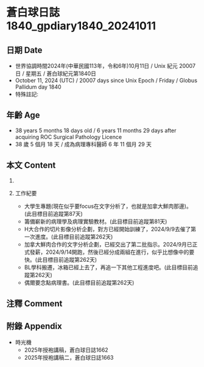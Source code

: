 [_metadata_:encoding]: - "utf-8"
[_metadata_:language]: - "zh-Hant-TW"
[_metadata_:fileformat]: - "markdown"
[_metadata_:MIME_type]: - "text/plain"
[_metadata_:markdown_version]: - "commonmark version 0.30"
[_metadata_:markdown_spec]: - "https://spec.commonmark.org/0.30/"

# 蒼白球日誌1840_gpdiary1840_20241011 #

## 日期 Date ##

* 世界協調時間2024年(中華民國113年，令和6年)10月11日 / Unix 紀元 20007 日 / 星期五 / 蒼白球紀元第1840日
* October 11, 2024 (UTC) / 20007 days since Unix Epoch / Friday / Globus Pallidum day 1840
* 特殊註記:

## 年齡 Age ##

* 38 years 5 months 18 days old / 6 years 11 months 29 days after acquiring ROC Surgical Pathology Licence
* 38 歲 5 個月 18 天 / 成為病理專科醫師 6 年 11 個月 29 天

## 本文 Content ##

1. 

2. 工作紀要

    - 大學生專題(現在似乎要focus在文字分析了，也就是加拿大鮮肉那邊)。(此目標目前追蹤第87天)
    - 籌備嶄新的病理學及病理實驗教材。(此目標目前追蹤第81天)
    - H大合作的切片影像分析企劃，對方已經開始訓練了，2024/9/9去催了第一次進度。(此目標目前追蹤第262天)
    - 加拿大鮮肉合作的文字分析企劃，已經交出了第二批指示。2024/9月已正式發薪，2024/9/14開跑，然後已經分成兩組在進行，似乎比想像中的要快。(此目標目前追蹤第262天)
    - BL學科搬遷，冰箱已經上去了，再追一下其他工程進度吧。(此目標目前追蹤第262天)
    - 偶爾要念點病理書。(此目標目前追蹤第262天)

## 注釋 Comment ##


## 附錄 Appendix ##

* 時光機
    - 2025年授袍講稿，蒼白球日誌1662
    - 2025年授袍講稿二，蒼白球日誌1663

